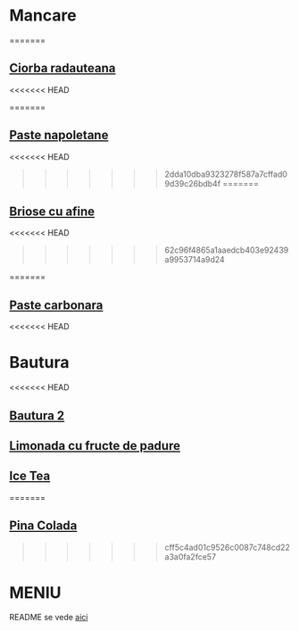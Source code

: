 # Mancare

=======
## [Ciorba radauteana](./mancare/ciorba_radauteana.md)
<<<<<<< HEAD

=======
## [Paste napoletane](./mancare/Paste_napoletane.md)
<<<<<<< HEAD
>>>>>>> 2dda10dba9323278f587a7cffad09d39c26bdb4f
=======
## [Briose cu afine](mancare/Briose.md)
<<<<<<< HEAD
>>>>>>> 62c96f4865a1aaedcb403e92439a9953714a9d24

=======
## [Paste carbonara](./mancare/Paste%20carbonara.md)
<<<<<<< HEAD



# Bautura
<<<<<<< HEAD
## [Bautura 2](./bautura/bautura2.md)

## [Limonada cu fructe de padure](../bautura/Limonada_cu_fructe_de_padure.md)
## [Ice Tea](./bautura/Ice%20Tea.md)
=======
## [Pina Colada](./bautura/bautura%201.md)
>>>>>>> cff5c4ad01c9526c0087c748cd22a3a0fa2fce57

# MENIU
 
README se vede [aici](./README.md)
